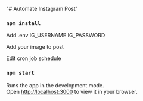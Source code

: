 "# Automate Instagram Post" 

### `npm install`

Add .env IG_USERNAME IG_PASSWORD

Add your image to post

Edit cron job schedule

### `npm start`

Runs the app in the development mode.\
Open [http://localhost:3000](http://localhost:3000) to view it in your browser.
